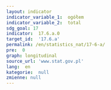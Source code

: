 ```yaml
---
layout: indicator
indicator_variable_1:  ogółem
indicator_variable_2:  total
sdg_goal: 17
indicator:  17.6.a.0
target_id:  '17.6.a'
permalink: /en/statistics_nat/17-6-a/
pre:  0
graph: longitudinal
source_url: 'www.stat.gov.pl'
lang:  en
kategorie:  null
zmienne: null
---
```


